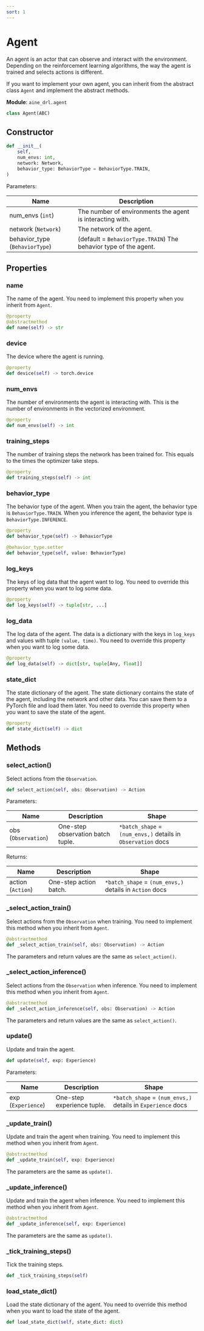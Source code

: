 ```yaml
---
sort: 1
---
```


# Agent

An agent is an actor that can observe and interact with the environment. Depending on the reinforcement learning algorithms, the way the agent is trained and selects actions is different.

If you want to implement your own agent, you can inherit from the abstract class `Agent` and implement the abstract methods.

**Module**: `aine_drl.agent`

```python
class Agent(ABC)
```

## Constructor

```python
def __init__(
    self,
    num_envs: int,
    network: Network,
    behavior_type: BehaviorType = BehaviorType.TRAIN,
)
```

Parameters:

|Name|Description|
|---|---|
|num_envs (`int`)|The number of environments the agent is interacting with.|
|network (`Network`)|The network of the agent.|
|behavior_type (`BehaviorType`)|(default = `BehaviorType.TRAIN`) The behavior type of the agent.|

## Properties

### name

The name of the agent. You need to implement this property when you inherit from `Agent`.

```python
@property
@abstractmethod
def name(self) -> str
```

### device

The device where the agent is running.

```python
@property
def device(self) -> torch.device
```

### num_envs

The number of environments the agent is interacting with. This is the number of environments in the vectorized environment.

```python
@property
def num_envs(self) -> int
```

### training_steps

The number of training steps the network has been trained for. This equals to the times the optimizer take steps.

```python
@property
def training_steps(self) -> int
```

### behavior_type

The behavior type of the agent. When you train the agent, the behavior type is `BehaviorType.TRAIN`. When you inference the agent, the behavior type is `BehaviorType.INFERENCE`.

```python
@property
def behavior_type(self) -> BehaviorType
```

```python
@behavior_type.setter
def behavior_type(self, value: BehaviorType)
```

### log_keys

The keys of log data that the agent want to log. You need to override this property when you want to log some data.

```python
@property
def log_keys(self) -> tuple[str, ...]
```

### log_data

The log data of the agent. The data is a dictionary with the keys in `log_keys` and values with tuple `(value, time)`. You need to override this property when you want to log some data.

```python
@property
def log_data(self) -> dict[str, tuple[Any, float]]
```

### state_dict

The state dictionary of the agent. The state dictionary contains the state of the agent, including the network and other data. You can save them to a PyTorch file and load them later. You need to override this property when you want to save the state of the agent.

```python
@property
def state_dict(self) -> dict
```

## Methods

### select_action()

Select actions from the `Observation`.

```python
def select_action(self, obs: Observation) -> Action
```

Parameters:

|Name|Description|Shape|
|---|---|---|
|obs (`Observation`)|One-step observation batch tuple.|`*batch_shape` = `(num_envs,)` details in `Observation` docs|

Returns:

|Name|Description|Shape|
|---|---|---|
|action (`Action`)|One-step action batch.|`*batch_shape` = `(num_envs,)` details in `Action` docs|

### _select_action_train()

Select actions from the `Observation` when training. You need to implement this method when you inherit from `Agent`.

```python
@abstractmethod
def _select_action_train(self, obs: Observation) -> Action
```

The parameters and return values are the same as `select_action()`.

### _select_action_inference()

Select actions from the `Observation` when inference. You need to implement this method when you inherit from `Agent`.

```python
@abstractmethod
def _select_action_inference(self, obs: Observation) -> Action
```

The parameters and return values are the same as `select_action()`.

### update()

Update and train the agent.

```python
def update(self, exp: Experience)
```

Parameters:

|Name|Description|Shape|
|---|---|---|
|exp (`Experience`)|One-step experience tuple.|`*batch_shape` = `(num_envs,)` details in `Experience` docs|

### _update_train()

Update and train the agent when training. You need to implement this method when you inherit from `Agent`.

```python
@abstractmethod
def _update_train(self, exp: Experience)
```

The parameters are the same as `update()`.

### _update_inference()

Update and train the agent when inference. You need to implement this method when you inherit from `Agent`.

```python
@abstractmethod
def _update_inference(self, exp: Experience)
```

The parameters are the same as `update()`.

### _tick_training_steps()

Tick the training steps.

```python
def _tick_training_steps(self)
```

### load_state_dict()

Load the state dictionary of the agent. You need to override this method when you want to load the state of the agent.

```python
def load_state_dict(self, state_dict: dict)
```